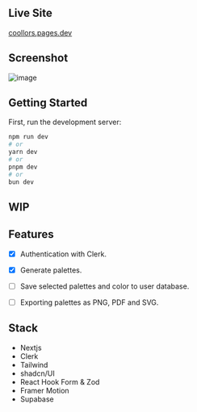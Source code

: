 ## Live Site
[coollors.pages.dev
](https://coollors.pages.dev/)

## Screenshot
![image](https://github.com/pom-pom27/coolors/assets/40870452/8f139d06-1db3-430e-a28d-e2cc096e4410)

## Getting Started

First, run the development server:

```bash
npm run dev
# or
yarn dev
# or
pnpm dev
# or
bun dev
```

## WIP

## Features
- [x] Authentication with Clerk.
- [x] Generate palettes.
- [ ] Save selected palettes and color to user database.
- [ ] Exporting palettes as PNG, PDF and SVG.


## Stack
- Nextjs
- Clerk
- Tailwind
- shadcn/UI
- React Hook Form & Zod
- Framer Motion
- Supabase



